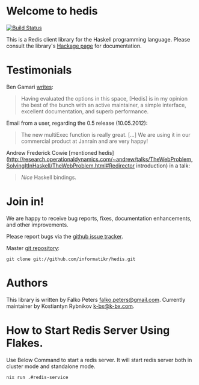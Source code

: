 # Welcome to hedis

[![Build Status](https://travis-ci.org/informatikr/hedis.svg?branch=master)](https://travis-ci.org/informatikr/hedis)

This is a Redis client library for the Haskell programming language. Please consult the library's [Hackage page](http://hackage.haskell.org/package/hedis) for documentation.

# Testimonials

Ben Gamari
[writes](https://groups.google.com/forum/?fromgroups#!topic/redis-db/uJSp7ZcQTew):

> Having evaluated the options in this space, [Hedis] is in my opinion the best
> of the bunch with an active maintainer, a simple interface, excellent 
> documentation, and superb performance.

Email from a user, regarding the 0.5 release (10.05.2012):

> The new multiExec function is really great. [...] We are using it in our
> commercial product at Janrain and are very happy!

Andrew Frederick Cowie [mentioned hedis](http://research.operationaldynamics.com/~andrew/talks/TheWebProblem,SolvingItInHaskell/TheWebProblem.html#Redirector introduction) in a talk:

> _Nice_ Haskell bindings.

# Join in!

We are happy to receive bug reports, fixes, documentation enhancements, and other improvements.

Please report bugs via the [github issue tracker](http://github.com/informatikr/hedis/issues).

Master [git repository](http://github.com/informatikr/hedis):

    git clone git://github.com/informatikr/hedis.git

# Authors

This library is written by Falko Peters <falko.peters@gmail.com>.
Currently maintainer by Kostiantyn Rybnikov <k-bx@k-bx.com>.

# How to Start Redis Server Using Flakes.

Use Below Command to start a redis server. It will start redis server both in cluster mode and standalone mode. 

`nix run .#redis-service`

